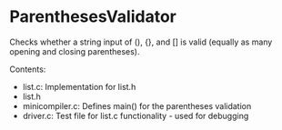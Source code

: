 # ParenthesesValidator
Checks whether a string input of (), {}, and [] is valid (equally as many opening and closing parentheses).

Contents:
* list.c: Implementation for list.h
* list.h
*	minicompiler.c: Defines main() for the parentheses validation
*	driver.c: Test file for list.c functionality - used for debugging
